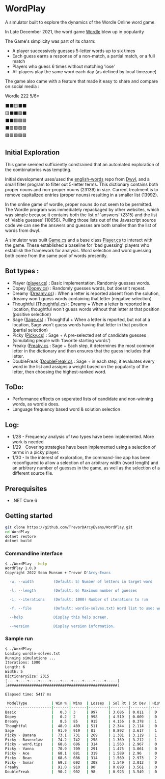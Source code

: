 # WordPlay
A simulator built to explore the dynamics of the Wordle Online word game.

In Late December 2021, the word game [Wordle](https://www.powerlanguage.co.uk/wordle/) blew up in popularity

The Game's simplicity was part of its charm:

- A player successively guesses 5-letter words up to six times
- Each guess earns a response of a non-match, a partial match, or a full match
- Players who guess 6 times without matching 'lose'
- All players play the same word each day (as defined by local timezone)

The game also came with a feature that made it easy to share and compare on social media : 

Wordle 222 5/6*

⬛⬛🟨⬛⬛<br>
🟨⬛⬛🟩⬛<br>
⬛⬛🟩🟩🟩<br>
⬛🟩🟩🟩🟩<br>
🟩🟩🟩🟩🟩<br>

## Initial Exploration

This game seemed sufficiently constrained that an automated exploration of the combinatorics was tempting. 

Initial development uses/used the [english-words](https://github.com/dwyl/english-words) repo from
[Dwyl](https://github.com/dwyl), and a small filter program to filter out 5-letter terms. This dictionary
contains both proper nouns and non-proper nouns (23136) in size. Current treatment is to remove capitalized
entries (proper nouns) resulting in a smaller list (13992).

In the online game of wordle, proper nouns do not seem to be permitted. The Wordle program was immediately
repackaged by other websites, which was simple because it contains both the list of 'answers' (2315) and
the list of 'viable guesses' (10656). Pulling those lists out of the Javascript source code we can see
the answers and guesses are both smaller than the list of words from dwyl. 

A simulator was built [Game.cs](https://github.com/seanmunson/WordPlay/blob/main/WordPlay/Game.cs) and a
base class [Player.cs](https://github.com/seanmunson/WordPlay/blob/main/WordPlay/Players/Player.cs) to
interact with the game. These established a baseline for 'bad guessing' players who establish the
framework for analysis. Word selection and word guessing both come from the same pool of words presently. 

## Bot types : 
- Player ([player.cs](https://github.com/seanmunson/WordPlay/blob/main/WordPlay/Players/Player.cs)) : Basic implementation. Randomly guesses words. 
- Dopey ([Dopey.cs](https://github.com/seanmunson/WordPlay/blob/main/WordPlay/Players/Dopey.cs)) : Randomly guesses words, but doesn't repeat.
- Dreamy ([Dreamy.cs](https://github.com/seanmunson/WordPlay/blob/main/WordPlay/Players/Dreamy.cs)) : When a letter is reported absent from the solution, dreamy won't guess words containing that letter (negative selection)
- Thoughtful ([Thoughtful.cs](https://github.com/seanmunson/WordPlay/blob/main/WordPlay/Players/Thoughtful.cs)) : Dreamy + When a letter is reported in a location, thoughtful won't guess words without that letter at that position (positive selection)
- Sage ([Sage.cs](https://github.com/seanmunson/WordPlay/blob/main/WordPlay/Players/Sage.cs)) : Thoughtful + When a letter is reported, but not at a location, Sage won't guess words having that letter in that position (partial selection)
- Picky ([Picky.cs](https://github.com/seanmunson/WordPlay/blob/main/WordPlay/Players/Picky.cs)) : Sage + A pre-selected set of candidate guesses (simulating people with 'favorite starting words')
- Freaky ([Freaky.cs](https://github.com/seanmunson/WordPlay/blob/main/WordPlay/Players/Freaky.cs) : Sage + Each step, it determines the most common letter in the dictionary and then ensures that the guess includes that letter. 
- DoubleFreak ([DoubleFreak.cs](https://github.com/seanmunson/WordPlay/blob/main/WordPlay/Players/DoubleFreak.cs) : Sage + in each step, it evaluates every word in the list and assigns a weight based on the popularity of the letter, then choosing the highest-ranked word.

## ToDo:  
- Performance effects on seperated lists of candidate and non-winning words, as wordle does. 
- Language frequency based word & solution selection

## Log:
* 1/28 - Frequency analysis of two types have been implemented. More work is needed
* 1/29 - Covering strategies have been implemented using a selection of terms in a picky player. 
* 1/30 - In the interest of exploration, the command-line app has been reconfigured to allow a selection 
of an arbitrary width (word length) and an arbitrary number of guesses in the game, as well as the
selection of a different source file. 

## Prerequisites
* .NET Core 6

## Getting started
```bash
git clone https://github.com/TrevorDArcyEvans/WordPlay.git
cd WordPlay
dotnet restore
dotnet build
```

### Commandline interface
```bash
$ ./WordPlay --help
WordPlay 1.0.0
Copyright 2022 Sean Munson + Trevor D'Arcy-Evans

  -w, --width         (Default: 5) Number of letters in target word

  -l, --length        (Default: 6) Maximum number of guesses

  -i, --iterations    (Default: 1000) Number of iterations to run

  -f, --file          (Default: wordle-solves.txt) Word list to use: wordle-solves.txt [2315] or words.txt [26132]

  --help              Display this help screen.

  --version           Display version information.
```

### Sample run
```bash
$ ./WordPlay
Loading wordle-solves.txt
Running simulations ... 
Iterations: 1000
Length: 6
Width: 5
DictionarySize: 2315
[----+----+----+----+----+----+----+----+----+-----]
[##################################################]

Elapsed time: 5417 ms

 ModelType           | Win % | Wins  | Losses  | Sol Rt | St Dev | Histogram
---------------------|-------|-------|---------|--------|--------|------------------
Basic                |   0.3 | 3     | 997     | 3.686  | 0.011  |  0     0     1     2     0    
Dopey                |   0.2 | 2     | 998     | 4.519  | 0.009  |  0     0     0     1     1    
Dreamy               |   8.5 | 85    | 915     | 4.156  | 0.378  |  1     2     8     21    53   
Thoughtful           |  48.9 | 489   | 511     | 2.344  | 2.114  |  0     13    58    176   242  
Sage                 |  91.9 | 919   | 81      | 0.892  | 3.617  |  1     39    227   403   249  
Picky - Banana       |  73.1 | 731   | 269     | 1.381  | 3.119  |  1     12    102   292   324  
Picky - Ravenclaw    |  74.2 | 742   | 258     | 1.369  | 3.212  |  1     22    79    270   370  
Picky - word.tips    |  68.6 | 686   | 314     | 1.563  | 2.967  |  0     14    88    245   339  
Picky - Vanna        |  70.9 | 709   | 291     | 1.475  | 3.061  |  0     15    90    259   345  
Picky - Ace          |  68.1 | 681   | 319     | 1.589  | 2.96   |  0     13    89    228   351  
Picky - Bean         |  68.6 | 686   | 314     | 1.569  | 2.973  |  2     10    91    237   346  
Picky - Sonar        |  69.2 | 692   | 308     | 1.549  | 3.012  |  0     13    90    229   360  
Freaky               |  91.0 | 910   | 90      | 0.898  | 3.561  |  0     39    236   400   235  
DoubleFreak          |  90.2 | 902   | 98      | 0.923  | 3.549  |  0     40    229   383   250  
```
